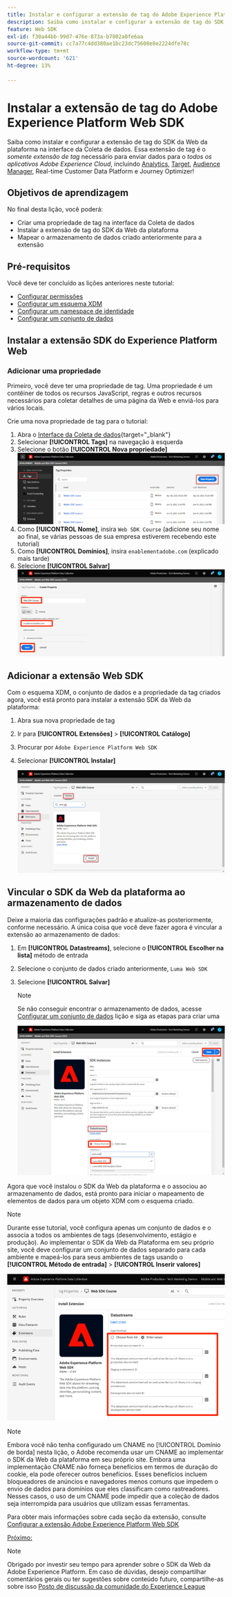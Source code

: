 ```yaml
---
title: Instalar e configurar a extensão de tag do Adobe Experience Platform Web SDK
description: Saiba como instalar e configurar a extensão de tag do SDK da Web da plataforma na interface da Coleta de dados. Esta lição é parte do tutorial Implementar o Adobe Experience Cloud com o SDK da Web.
feature: Web SDK
exl-id: f30a44bb-99d7-476e-873a-b7802a0fe6aa
source-git-commit: cc7a77c4dd380ae1bc23dc75608e8e2224dfe78c
workflow-type: tm+mt
source-wordcount: '621'
ht-degree: 13%

---
```


# Instalar a extensão de tag do Adobe Experience Platform Web SDK

Saiba como instalar e configurar a extensão de tag do SDK da Web da plataforma na interface da Coleta de dados. Essa extensão de tag é o _somente extensão de tag_ necessário para enviar dados para o _todos os aplicativos Adobe Experience Cloud_, incluindo [Analytics](setup-analytics.md), [Target](setup-target.md), [Audience Manager](setup-audience-manager.md), Real-time Customer Data Platform e Journey Optimizer!

## Objetivos de aprendizagem

No final desta lição, você poderá:

* Criar uma propriedade de tag na interface da Coleta de dados
* Instalar a extensão de tag do SDK da Web da plataforma
* Mapear o armazenamento de dados criado anteriormente para a extensão

## Pré-requisitos

Você deve ter concluído as lições anteriores neste tutorial:

* [Configurar permissões](configure-permissions.md)
* [Configurar um esquema XDM](configure-schemas.md)
* [Configurar um namespace de identidade](configure-identities.md)
* [Configurar um conjunto de dados](configure-datastream.md)

## Instalar a extensão SDK do Experience Platform Web

### Adicionar uma propriedade

Primeiro, você deve ter uma propriedade de tag. Uma propriedade é um contêiner de todos os recursos JavaScript, regras e outros recursos necessários para coletar detalhes de uma página da Web e enviá-los para vários locais.

Crie uma nova propriedade de tag para o tutorial:

1. Abra o [Interface da Coleta de dados](https://launch.adobe.com/){target=&quot;_blank&quot;}
1. Selecionar **[!UICONTROL Tags]** na navegação à esquerda
1. Selecione o botão **[!UICONTROL Nova propriedade]**
   ![Adicionar uma nova propriedade](assets/websdk-property-addNewProperty.png)
1. Como **[!UICONTROL Nome]**, insira `Web SDK Course` (adicione seu nome ao final, se várias pessoas de sua empresa estiverem recebendo este tutorial)
1. Como **[!UICONTROL Domínios]**, insira `enablementadobe.com` (explicado mais tarde)
1. Selecione **[!UICONTROL Salvar]**
   ![Detalhes da propriedade](assets/websdk-property-propertyDetails.png)

## Adicionar a extensão Web SDK

Com o esquema XDM, o conjunto de dados e a propriedade da tag criados agora, você está pronto para instalar a extensão SDK da Web da plataforma:

1. Abra sua nova propriedade de tag
1. Ir para **[!UICONTROL Extensões]** > **[!UICONTROL Catálogo]**
1. Procurar por `Adobe Experience Platform Web SDK`
1. Selecionar **[!UICONTROL Instalar]**

   ![Instalar a extensão do SDK da Web](assets/extension-platform-web-sdk.jpg)


## Vincular o SDK da Web da plataforma ao armazenamento de dados

Deixe a maioria das configurações padrão e atualize-as posteriormente, conforme necessário. A única coisa que você deve fazer agora é vincular a extensão ao armazenamento de dados:

1. Em **[!UICONTROL Datastreams]**, selecione o **[!UICONTROL Escolher na lista]** método de entrada
1. Selecione o conjunto de dados criado anteriormente, `Luma Web SDK`
1. Selecione **[!UICONTROL Salvar]**
   >[!NOTE]
   >
   > Se não conseguir encontrar o armazenamento de dados, acesse [Configurar um conjunto de dados](configure-datastream.md) lição e siga as etapas para criar uma

   ![Seleção de fluxo de dados](assets/extension-luma-web-sdk-datastream-extension.png)

Agora que você instalou o SDK da Web da plataforma e o associou ao armazenamento de dados, está pronto para iniciar o mapeamento de elementos de dados para um objeto XDM com o esquema criado.

>[!NOTE]
>
>Durante esse tutorial, você configura apenas um conjunto de dados e o associa a todos os ambientes de tags (desenvolvimento, estágio e produção). Ao implementar o SDK da Web da Plataforma em seu próprio site, você deve configurar um conjunto de dados separado para cada ambiente e mapeá-los para seus ambientes de tags usando o **[!UICONTROL Método de entrada]** > **[!UICONTROL Inserir valores]**
>
>![Seleção de fluxo de dados](assets/extension-luma-web-sdk-datastream-extension-enterValues.png)

>[!NOTE]
>
>Embora você não tenha configurado um CNAME no [!UICONTROL Domínio de borda] nesta lição, o Adobe recomenda usar um CNAME ao implementar o SDK da Web da plataforma em seu próprio site. Embora uma implementação CNAME não forneça benefícios em termos de duração do cookie, ela pode oferecer outros benefícios. Esses benefícios incluem bloqueadores de anúncios e navegadores menos comuns que impedem o envio de dados para domínios que eles classificam como rastreadores. Nesses casos, o uso de um CNAME pode impedir que a coleção de dados seja interrompida para usuários que utilizam essas ferramentas.

Para obter mais informações sobre cada seção da extensão, consulte [Configurar a extensão Adobe Experience Platform Web SDK](https://experienceleague.adobe.com/docs/experience-platform/edge/extension/web-sdk-extension-configuration.html)



[Próximo: ](create-data-elements.md)

>[!NOTE]
>
>Obrigado por investir seu tempo para aprender sobre o SDK da Web da Adobe Experience Platform. Em caso de dúvidas, desejo compartilhar comentários gerais ou ter sugestões sobre conteúdo futuro, compartilhe-as sobre isso [Posto de discussão da comunidade do Experience League](https://experienceleaguecommunities.adobe.com/t5/adobe-experience-platform-launch/tutorial-discussion-implement-adobe-experience-cloud-with-web/td-p/444996)
